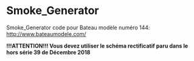 # Smoke_Generator
Smoke_Generator code pour Bateau modèle numéro 144: http://www.bateaumodele.com/

**!!!ATTENTION!!! Vous devez utiliser le schéma rectificatif paru dans le hors série 39 de Décembre 2018**
